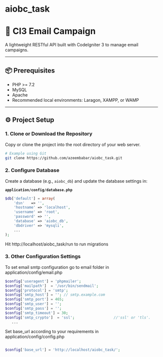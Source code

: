 # aiobc_task

# 📧 CI3 Email Campaign

A lightweight RESTful API built with CodeIgniter 3 to manage email campaigns.

---

## 📦 Prerequisites

- PHP >= 7.2
- MySQL
- Apache
- Recommended local environments: Laragon, XAMPP, or WAMP

---

## ⚙️ Project Setup

### 1. Clone or Download the Repository

Copy or clone the project into the root directory of your web server.

```bash
# Example using Git
git clone https://github.com/azeembabar/aiobc_task.git
```

### 2. Configure Database

Create a database (e.g., `aiobc_db`) and update the database settings in:

**`application/config/database.php`**

```php
$db['default'] = array(
   	'dsn'	=> '',
	'hostname' => 'localhost',
	'username' => 'root',
	'password' => '',
	'database' => 'aiobc_db',
    'dbdriver' => 'mysqli',
    ...
);
```

Hit http://localhost/aiobc_task/run to run migrations

### 3. Other Configuration Settings

To set email smtp configuration go to email folder in application/config/email.php

```php
$config['useragent'] = 'phpmailer';
$config['mailpath']  = '/usr/bin/sendmail';
$config['protocol'] = 'smtp';
$config['smtp_host'] = ''; // smtp.example.com
$config['smtp_port'] = 465;
$config['smtp_user'] = '';
$config['smtp_pass'] = '';
$config['smtp_timeout'] = 30;
$config['smtp_crypto']  = 'ssl';                  //'ssl' or 'tls'.
   ...

```

Set base_url according to your requirements in application/config/config.php

```php

$config['base_url'] = 'http://localhost/aiobc_task/';

```
